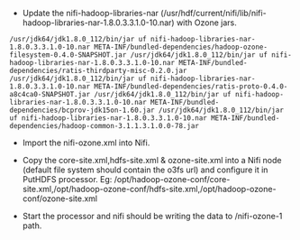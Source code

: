 

- Update the nifi-hadoop-libraries-nar (/usr/hdf/current/nifi/lib/nifi-hadoop-libraries-nar-1.8.0.3.3.1.0-10.nar) with Ozone jars. 

 `/usr/jdk64/jdk1.8.0_112/bin/jar uf nifi-hadoop-libraries-nar-1.8.0.3.3.1.0-10.nar META-INF/bundled-dependencies/hadoop-ozone-filesystem-0.4.0-SNAPSHOT.jar
 /usr/jdk64/jdk1.8.0_112/bin/jar uf nifi-hadoop-libraries-nar-1.8.0.3.3.1.0-10.nar META-INF/bundled-dependencies/ratis-thirdparty-misc-0.2.0.jar
 /usr/jdk64/jdk1.8.0_112/bin/jar uf nifi-hadoop-libraries-nar-1.8.0.3.3.1.0-10.nar META-INF/bundled-dependencies/ratis-proto-0.4.0-a8c4ca0-SNAPSHOT.jar
 /usr/jdk64/jdk1.8.0_112/bin/jar uf nifi-hadoop-libraries-nar-1.8.0.3.3.1.0-10.nar META-INF/bundled-dependencies/bcprov-jdk15on-1.60.jar
 /usr/jdk64/jdk1.8.0_112/bin/jar uf nifi-hadoop-libraries-nar-1.8.0.3.3.1.0-10.nar META-INF/bundled-dependencies/hadoop-common-3.1.1.3.1.0.0-78.jar`


- Import the nifi-ozone.xml into Nifi.

- Copy the core-site.xml,hdfs-site.xml & ozone-site.xml into a Nifi node (default file system should contain the o3fs url) and
configure it in PutHDFS processor. Eg: /opt/hadoop-ozone-conf/core-site.xml,/opt/hadoop-ozone-conf/hdfs-site.xml,/opt/hadoop-ozone-conf/ozone-site.xml

- Start the processor and nifi should be writing the data to /nifi-ozone-1 path. 